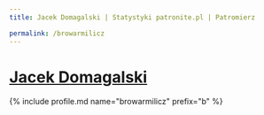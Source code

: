 ```yaml
---
title: Jacek Domagalski | Statystyki patronite.pl | Patromierz

permalink: /browarmilicz
---
```


# [Jacek Domagalski](https://patronite.pl/browarmilicz)

{% include profile.md name="browarmilicz" prefix="b" %}
